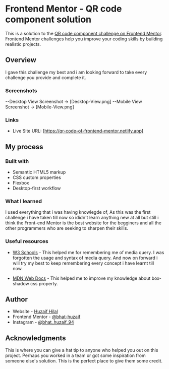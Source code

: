 # Frontend Mentor - QR code component solution

This is a solution to the [QR code component challenge on Frontend Mentor](https://www.frontendmentor.io/challenges/qr-code-component-iux_sIO_H). Frontend Mentor challenges help you improve your coding skills by building realistic projects. 

## Overview
I gave this challenge my best and i am looking forward to take every challenge you provide and complete it.


### Screenshots
--Desktop View Screenshot -> [Desktop-View.png]
--Mobile View Screenshot -> [Mobile-View.png]


### Links
- Live Site URL: [https://qr-code-of-frontend-mentor.netlify.app]


## My process
### Built with
- Semantic HTML5 markup
- CSS custom properties
- Flexbox
- Desktop-first workflow


### What I learned
I used everything that i was having knowlegde of, As this was the first challenge i have taken till now so ididn't learn anything new at all but still i think the Front-end Mentor is the best website for the begginers and all the other programmers who are seeking to sharpen their skills.

### Useful resources
- [W3 Schools](https://www.w3schools.com/css/css_rwd_mediaqueries.asp) - This helped me for remembering me of media query. I was forgotten the usage and syntax of media query. And now on forward i will try my best to keep remembering every concept i have learnt till now.

- [MDN Web Docs](https://developer.mozilla.org/en-US/docs/Web/CSS/box-shadow#formal_syntax) - This helped me to improve my knowledge about box-shadow css property.

## Author
- Website - [Huzaif Hilal](https://clone-of-zomato.netlify.app/)
- Frontend Mentor - [@bhat-huzaif](https://www.frontendmentor.io/profile/bhat-huzaif)
- Instagram - [@bhat_huzaif_94](https://www.instagram.com/bhat_huzaif_94)


## Acknowledgments
This is where you can give a hat tip to anyone who helped you out on this project. Perhaps you worked in a team or got some inspiration from someone else's solution. This is the perfect place to give them some credit.
